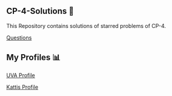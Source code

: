 ## CP-4-Solutions 🔑

This Repository contains solutions of starred problems of CP-4.

[Questions](https://cpbook.net/methodstosolve?oj=both&topic=ch1&quality=starred)

## My Profiles 📊

[UVA Profile](https://uhunt.onlinejudge.org/id/1151467)

[Kattis Profile](https://open.kattis.com/users/rakesh-naidu)
